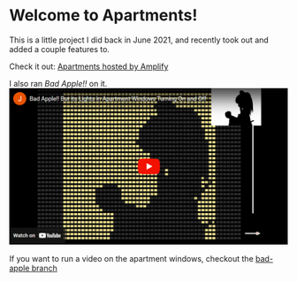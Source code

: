 # Welcome to Apartments!
This is a little project I did back in June 2021, and recently took out and added a couple features to.

Check it out: [Apartments hosted by Amplify](https://master.d23l8orkgbv08u.amplifyapp.com/)

I also ran <i>Bad Apple!!</i> on it.
[![YouTube video of Bad Apple!! on Apartments](assets/Bad_Apple_Embed.png)](https://www.youtube.com/watch?v=UKjWc4tRXJ4)

If you want to run a video on the apartment windows, checkout the [bad-apple branch](https://github.com/jamesweber7/Apartments/tree/bad-apple)